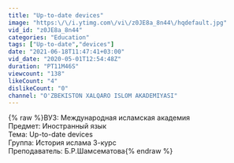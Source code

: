 ```yaml
---
title: "Up-to-date devices"
image: "https:\/\/i.ytimg.com\/vi\/z0JE8a_8n44\/hqdefault.jpg"
vid_id: "z0JE8a_8n44"
categories: "Education"
tags: ["Up-to-date","devices"]
date: "2021-06-18T11:47:41+03:00"
vid_date: "2020-05-01T12:54:48Z"
duration: "PT11M46S"
viewcount: "138"
likeCount: "4"
dislikeCount: "0"
channel: "O'ZBEKISTON XALQARO ISLOM AKADEMIYASI"
---
```

{% raw %}ВУЗ: Международная исламская академия                                      <br />Предмет: Иностранный язык          <br />Тема: Up-to-date devices<br />Группа: История ислама 3-курс                    <br />Преподаватель: Б.Р.Шамсематова{% endraw %}
